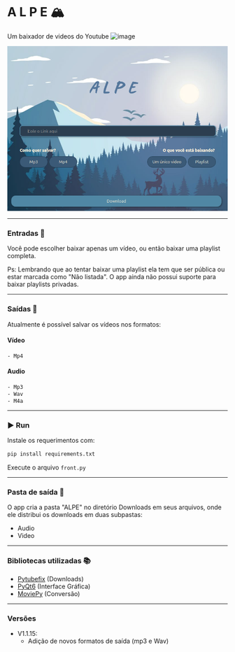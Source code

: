 # A L P E 🏔️

Um baixador de videos do Youtube ![image](https://github.com/simple-icons/simple-icons/blob/develop/icons/youtube.svg)

<div align="center">

![image](https://github.com/Vitor-Ribe/ALPE/blob/master/images/homeScreen.png)

</div>


---

### Entradas 🔗
Você pode escolher baixar apenas um vídeo, ou então baixar uma playlist completa.

Ps: Lembrando que ao tentar baixar uma playlist ela tem que ser pública ou estar marcada como "Não listada". O app ainda não possui suporte para baixar playlists privadas.

---

### Saídas 💾
Atualmente é possível salvar os vídeos nos formatos:
#### Vídeo
    - Mp4
#### Audio
    - Mp3
    - Wav
    - M4a

---

### ▶️ Run
Instale os requerimentos com:
```python
pip install requirements.txt
```
Execute o arquivo `front.py`

---

### Pasta de saída 📁
O app cria a pasta "ALPE" no diretório Downloads em seus arquivos, onde ele distribui os downloads em duas subpastas: 

- Audio
- Video

---

### Bibliotecas utilizadas 📚
- [Pytubefix](https://pytubefix.readthedocs.io/en/latest/) (Downloads)
- [PyQt6](https://doc.qt.io/qtforpython-6/) (Interface Gráfica)
- [MoviePy](https://zulko.github.io/moviepy/getting_started/index.html#getting-started) (Conversão)

---

### Versões
- V1.1.15: 
  - Adição de novos formatos de saída (mp3 e Wav)
